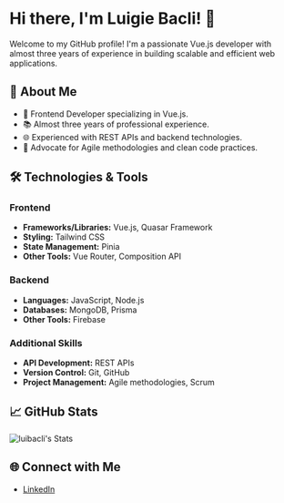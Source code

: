 # Hi there, I'm Luigie Bacli! 👋

Welcome to my GitHub profile! I'm a passionate Vue.js developer with almost three years of experience in building scalable and efficient web applications.

## 🚀 About Me

- 🎨 Frontend Developer specializing in Vue.js.
- 📚 Almost three years of professional experience.
- 🌐 Experienced with REST APIs and backend technologies.
- 🧩 Advocate for Agile methodologies and clean code practices.

## 🛠️ Technologies & Tools

### Frontend

- **Frameworks/Libraries:** Vue.js, Quasar Framework
- **Styling:** Tailwind CSS
- **State Management:** Pinia
- **Other Tools:** Vue Router, Composition API

### Backend

- **Languages:** JavaScript, Node.js
- **Databases:** MongoDB, Prisma
- **Other Tools:** Firebase

### Additional Skills

- **API Development:** REST APIs
- **Version Control:** Git, GitHub
- **Project Management:** Agile methodologies, Scrum

## 📈 GitHub Stats

![luibacli's Stats](https://github-readme-stats.vercel.app/api?username=luibacli&theme=vue-dark&show_icons=true&hide_border=true&count_private=true)

## 🌐 Connect with Me

- [LinkedIn](https://www.linkedin.com/in/lui-bacli-953166223/)



